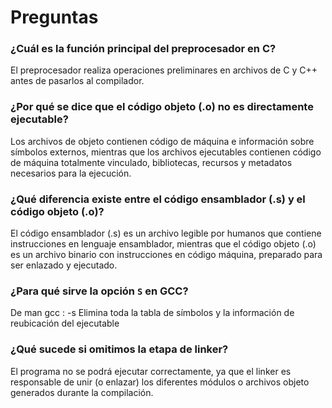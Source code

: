 # Preguntas

### ¿Cuál es la función principal del **preprocesador** en C?

El preprocesador realiza operaciones preliminares en archivos de C y C++ antes de pasarlos al compilador.

### ¿Por qué se dice que el **código objeto** (.o) no es directamente ejecutable?

Los archivos de objeto contienen código de máquina e información sobre símbolos externos, mientras que los archivos ejecutables contienen código de máquina totalmente vinculado, bibliotecas, recursos y metadatos necesarios para la ejecución.

### ¿Qué diferencia existe entre el **código ensamblador** (.s) y el **código objeto** (.o)?

El código ensamblador (.s) es un archivo legible por humanos que contiene instrucciones en lenguaje ensamblador, mientras que el código objeto (.o) es un archivo binario con instrucciones en código máquina, preparado para ser enlazado y ejecutado.

### ¿Para qué sirve la opción `S` en GCC?

De man gcc : -s Elimina toda la tabla de símbolos y la información de reubicación del ejecutable 

### ¿Qué sucede si omitimos la etapa de **linker**?

El programa no se podrá ejecutar correctamente, ya que el linker es responsable de unir (o enlazar) los diferentes módulos o archivos objeto generados durante la compilación.
